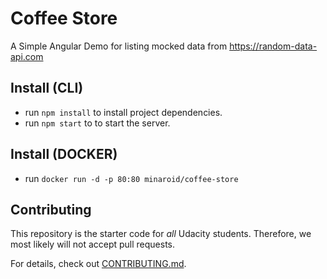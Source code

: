 # Coffee Store

A Simple Angular Demo for listing mocked data from https://random-data-api.com

## Install (CLI)

- run `npm install` to install project dependencies.
- run `npm start` to to start the server.

## Install (DOCKER)

- run `docker run -d -p 80:80 minaroid/coffee-store` 


## Contributing

This repository is the starter code for _all_ Udacity students. Therefore, we most likely will not accept pull requests.

For details, check out [CONTRIBUTING.md](CONTRIBUTING.md).
